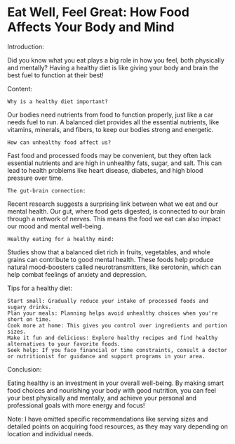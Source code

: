 # Eat Well, Feel Great: How Food Affects Your Body and Mind

Introduction:

Did you know what you eat plays a big role in how you feel, both physically and mentally? Having a healthy diet is like giving your body and brain the best fuel to function at their best!

Content:

    Why is a healthy diet important?

Our bodies need nutrients from food to function properly, just like a car needs fuel to run. A balanced diet provides all the essential nutrients, like vitamins, minerals, and fibers, to keep our bodies strong and energetic.

    How can unhealthy food affect us?

Fast food and processed foods may be convenient, but they often lack essential nutrients and are high in unhealthy fats, sugar, and salt. This can lead to health problems like heart disease, diabetes, and high blood pressure over time.

    The gut-brain connection:

Recent research suggests a surprising link between what we eat and our mental health. Our gut, where food gets digested, is connected to our brain through a network of nerves. This means the food we eat can also impact our mood and mental well-being.

    Healthy eating for a healthy mind:

Studies show that a balanced diet rich in fruits, vegetables, and whole grains can contribute to good mental health. These foods help produce natural mood-boosters called neurotransmitters, like serotonin, which can help combat feelings of anxiety and depression.

Tips for a healthy diet:

    Start small: Gradually reduce your intake of processed foods and sugary drinks.
    Plan your meals: Planning helps avoid unhealthy choices when you're short on time.
    Cook more at home: This gives you control over ingredients and portion sizes.
    Make it fun and delicious: Explore healthy recipes and find healthy alternatives to your favorite foods.
    Seek help: If you face financial or time constraints, consult a doctor or nutritionist for guidance and support programs in your area.

Conclusion:

Eating healthy is an investment in your overall well-being. By making smart food choices and nourishing your body with good nutrition, you can feel your best physically and mentally, and achieve your personal and professional goals with more energy and focus!

Note: I have omitted specific recommendations like serving sizes and detailed points on acquiring food resources, as they may vary depending on location and individual needs.